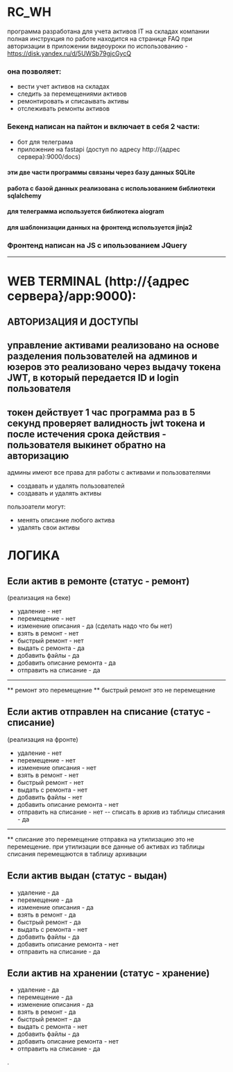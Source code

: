 # RC_WH

программа разработана для учета активов IT на складах компании
полная инструкция по работе находится на странице FAQ при авторизации в приложении
видеоуроки по использованию - https://disk.yandex.ru/d/5UWSb79gjcGycQ
### она позволяет:
- вести учет активов на складах
- следить за перемещениями активов
- ремонтировать и списаывать активы
- отслеживать ремонты активов

### Бекенд написан на пайтон и включает в себя 2 части:
- бот для телеграма
- приложение на fastapi (доступ по адресу http://{адрес сервера}:9000/docs)
#### эти две части программы связаны через базу данных SQLite
#### работа с базой данных реализована с использованием библиотеки sqlalchemy
#### для телеграмма используется библиотека aiogram
#### для шаблонизации данных на фронтенд используется jinja2
### Фронтенд написан на JS с ипользованием JQuery

---------------------------
# **WEB TERMINAL (http://{адрес сервера}/app:9000)**:
## АВТОРИЗАЦИЯ И ДОСТУПЫ

управление активами реализовано на основе разделения пользователей на админов и юзеров
это реализовано через выдачу токена JWT, в который передается ID и login пользователя
---- 
токен действует 1 час
программа раз в 5 секунд проверяет валидность jwt токена и после истечения срока действия - пользователя выкинет обратно на авторизацию
----
админы имеют все права для работы с активами и пользователями
- создавать и удалять пользователей
- создавать и удалять активы

пользоатели могут:
- менять описание любого актива
- удалять свои активы

# ЛОГИКА
## Если актив в ремонте (статус - ремонт)
(реализация на беке)
- удаление - нет
- перемещение - нет
- изменение описания - да (сделать надо что бы нет)
- взять в ремонт - нет
- быстрый ремонт - нет
- выдать с ремонта - да
- добавить файлы - да
- добавить описание ремонта - да
- отправить на списание - да
------------------------
** ремонт это перемещение
** быстрый ремонт это не перемещение

## Если актив отправлен на списание (статус - списание)
(реализация на фронте)
- удаление - нет 
- перемещение - нет
- изменение описания - нет
- взять в ремонт - нет
- быстрый ремонт - нет
- выдать с ремонта - нет
- добавить файлы - нет
- добавить описание ремонта - нет
- отправить на списание - нет
-- списать в архив из таблицы списания - да
___________________________________
** списание это перемещение
отправка на утилизацию это не перемещение. при утилизации все данные об активах из таблицы списания перемещаются в таблицу 
архивации



## Если актив выдан (статус - выдан)
- удаление - да
- перемещение - да
- изменение описания - да
- взять в ремонт - да
- быстрый ремонт - да
- выдать с ремонта - нет
- добавить файлы - да
- добавить описание ремонта - нет
- отправить на списание - да

## Если актив на хранении (статус - хранение)
- удаление - да
- перемещение - да
- изменение описания - да
- взять в ремонт - да
- быстрый ремонт - да
- выдать с ремонта - нет
- добавить файлы - да
- добавить описание ремонта - нет
- отправить на списание - да

.


